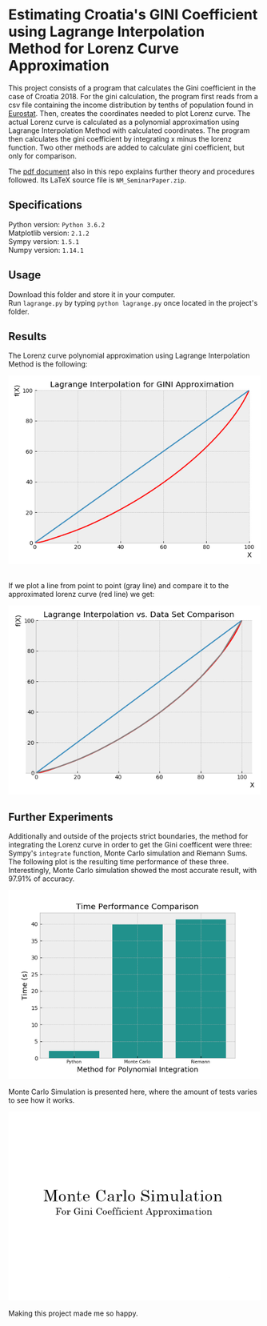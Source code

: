 # Estimating Croatia's GINI Coefficient using Lagrange Interpolation Method for Lorenz Curve Approximation

This project consists of a program that calculates the Gini coefficient in the case of Croatia 2018. For the gini calculation, the program first reads from a csv file containing the income distribution by tenths of population found in [Eurostat](https://appsso.eurostat.ec.europa.eu/nui/show.do?dataset=ilc_di01&lang=en). Then, creates the coordinates needed to plot Lorenz curve. The actual Lorenz curve is calculated as a polynomial approximation using Lagrange Interpolation Method with calculated coordinates. The program then calculates the gini coefficient by integrating x minus the lorenz function. Two other methods are added to calculate gini coefficient, but only for comparison.

The [pdf document](https://github.com/the-other-mariana/lagrange-for-gini-croatia/blob/master/NM_SeminarPaper.pdf) also in this repo explains further theory and procedures followed. Its LaTeX source file is `NM_SeminarPaper.zip`.

## Specifications

Python version: `Python 3.6.2`<br />
Matplotlib version: `2.1.2`<br />
Sympy version: `1.5.1`<br />
Numpy version: `1.14.1`

## Usage

Download this folder and store it in your computer.<br />
Run `lagrange.py` by typing `python lagrange.py` once located in the project's folder. 

## Results

The Lorenz curve polynomial approximation using Lagrange Interpolation Method is the following: <br />

![alt text](https://github.com/the-other-mariana/lagrange-for-gini-croatia/blob/master/results/lorenz-curve-hrv.png?raw=true)

<br />
If we plot a line from point to point (gray line) and compare it to the approximated lorenz curve (red line) we get: <br />

![alt text](https://github.com/the-other-mariana/lagrange-for-gini-croatia/blob/master/results/lagrange-vs-data.png?raw=true)

## Further Experiments

Additionally and outside of the projects strict boundaries, the method for integrating the Lorenz curve in order to get the Gini coefficent were three: Sympy's `integrate` function, Monte Carlo simulation and Riemann Sums. The following plot is the resulting time performance of these three. Interestingly, Monte Carlo simulation showed the most accurate result, with 97.91% of accuracy.

![alt text](https://github.com/the-other-mariana/lagrange-for-gini-croatia/blob/master/results/performance-hrv.png?raw=true)

Monte Carlo Simulation is presented here, where the amount of tests varies to see how it works. <br />

![alt text](https://github.com/the-other-mariana/lagrange-for-gini-croatia/blob/master/results/monte-carlo-gif.gif) <br />

Making this project made me so happy.<br />